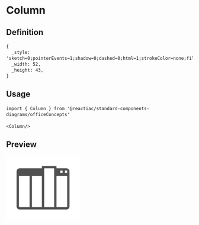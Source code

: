 # Column

## Definition

```
{
  _style: 'sketch=0;pointerEvents=1;shadow=0;dashed=0;html=1;strokeColor=none;fillColor=#505050;labelPosition=center;verticalLabelPosition=bottom;verticalAlign=top;outlineConnect=0;align=center;shape=mxgraph.office.concepts.column;',
  _width: 52,
  _height: 43,
}
```

## Usage

```
import { Column } from '@reactiac/standard-components-diagrams/officeConcepts'

<Column/>
```

## Preview

<img src="./column.png" width="200"/>
